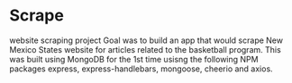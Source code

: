 # Scrape
website scraping project 
Goal was to build an app that would scrape New Mexico States website for articles related to the basketball program. 
This was built using MongoDB for the 1st time usisng the following NPM packages express, express-handlebars, mongoose, cheerio and axios. 
